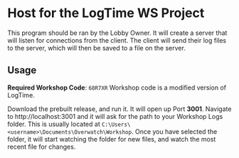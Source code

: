 # Host for the LogTime WS Project

This program should be ran by the Lobby Owner. It will create a server that will listen for connections from the client. The client will send their log files to the server, which will then be saved to a file on the server.

## Usage

**Required Workshop Code**: `68R7XR`
Workshop code is a modified version of LogTime.

Download the prebuilt release, and run it. It will open up Port **3001**. Navigate to http://localhost:3001 and it will ask for the path to your Workshop Logs folder. This is usually located at `C:\Users\<username>\Documents\Overwatch\Workshop`. Once you have selected the folder, it will start watching the folder for new files, and watch the most recent file for changes.
